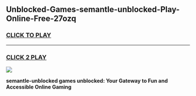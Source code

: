 
## Unblocked-Games-semantle-unblocked-Play-Online-Free-27ozq
<h3>
<a href="https://premium76.site?title=semantle-unblocked&ref=26A">CLICK TO PLAY</a></h3>
<hr>

<h3>
<a href="https://premium76.site?title=semantle-unblocked&ref=26A">CLICK 2 PLAY</a>
  
</h3>

<a href="https://premium76.site?title=semantle-unblocked&ref=26A"><img src="https://clearcache.store/games.png"></a>


**semantle-unblocked games unblocked: Your Gateway to Fun and Accessible Online Gaming**
